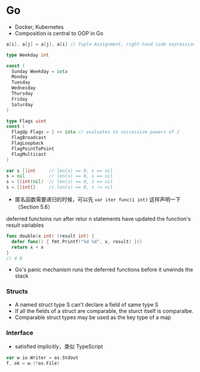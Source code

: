 # Go

- Docker, Kubernetes
- Composition is central to OOP in Go

```go
a[i], a[j] = a[j], a[i] // Tuple Assignment, right-hand side expressions are evaluated before any of the variables are updated
```

```go
type Weekday int

const (
  Sunday Weekday = iota
  Monday
  Tuesday
  Wednesday
  Thursday
  Friday
  Saturday
)
```

```go
type Flags uint
const (
  FlagUp Flags = 1 << iota // evaluates to successive powers of 2
  FlagBroadcast
  FlagLoopback
  FlagPointToPoint
  FlagMulticast
)
```

```go
var s []int     // len(s) == 0, s == nil
s = nil         // len(s) == 0, s == nil
s = []int(nil)  // len(s) == 0, s == nil
s = []int{}     // len(s) == 0, s != nil
```

- 匿名函数需要递归的时候，可以先 `var iter func(i int)` 这样声明一下（Section 5.6）

deferred functoins run after retur n statements have updated the function's result variables

```go
func double(x int) (result int) {
  defer func() { fmt.Printf("%d %d", x, result) }()
  return x + x
}
// 4 8
```

- Go's panic mechanism runs the deferred functions before it unwinds the stack

### Structs

- A named struct type S can't declare a field of same type S
- If all the fields of a struct are comparable, the sturct itself is comparalbe.
- Comparable struct types may be used as the key type of a map

### Interface

- satisfied implicitly，类似 TypeScript

```go
var w io.Writer = os.Stdout
f, ok = w.(*os.File)
```
